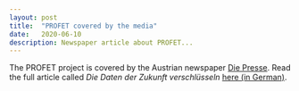 ```yaml
---
layout: post
title:  "PROFET covered by the media"
date:   2020-06-10
description: Newspaper article about PROFET...
---
```


<p class="blockquote" align="justify">The PROFET project is covered by the Austrian newspaper <a href="https://www.diepresse.com" target="_blank">Die Presse</a>. Read the full article called <i>Die Daten der Zukunft verschl&uuml;sseln</i> <a href="https://www.diepresse.com/5822721/die-daten-der-zukunft-verschlusseln" target="blank">here (in German)</a>.</p>




